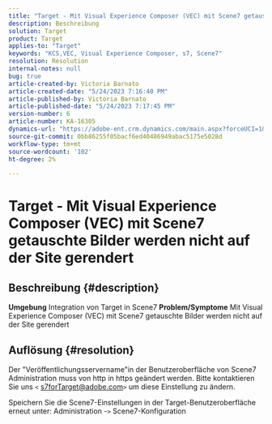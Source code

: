 ```yaml
---
title: "Target - Mit Visual Experience Composer (VEC) mit Scene7 getauschte Bilder werden nicht auf der Site gerendert."
description: Beschreibung
solution: Target
product: Target
applies-to: "Target"
keywords: "KCS,VEC, Visual Experience Composer, s7, Scene7"
resolution: Resolution
internal-notes: null
bug: true
article-created-by: Victoria Barnato
article-created-date: "5/24/2023 7:16:40 PM"
article-published-by: Victoria Barnato
article-published-date: "5/24/2023 7:17:45 PM"
version-number: 6
article-number: KA-16305
dynamics-url: "https://adobe-ent.crm.dynamics.com/main.aspx?forceUCI=1&pagetype=entityrecord&etn=knowledgearticle&id=11b2bf7d-67fa-ed11-8849-6045bd006b3d"
source-git-commit: 0bb86255f05bacf6ed40486949abac5175e5028d
workflow-type: tm+mt
source-wordcount: '102'
ht-degree: 2%

---
```


# Target - Mit Visual Experience Composer (VEC) mit Scene7 getauschte Bilder werden nicht auf der Site gerendert

## Beschreibung {#description}

<b>Umgebung</b>
Integration von Target in Scene7
<b>Problem/Symptome</b>
Mit Visual Experience Composer (VEC) mit Scene7 getauschte Bilder werden nicht auf der Site gerendert


## Auflösung {#resolution}


Der &quot;Veröffentlichungsservername&quot;in der Benutzeroberfläche von Scene7 Administration muss von http in https geändert werden. Bitte kontaktieren Sie uns `<` [s7forTarget@adobe.com](mailto:s7forTarget@adobe.com)`>`  um diese Einstellung zu ändern.

Speichern Sie die Scene7-Einstellungen in der Target-Benutzeroberfläche erneut unter: Administration -`>`  Scene7-Konfiguration




